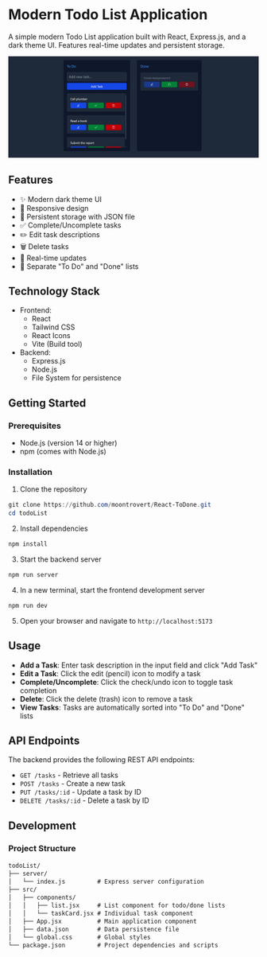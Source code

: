 # Modern Todo List Application

A simple modern Todo List application built with React, Express.js, and a dark theme UI. Features real-time updates and persistent storage.

![Todo List Preview](screenshot.png)

## Features

- ✨ Modern dark theme UI
- 📱 Responsive design
- 💾 Persistent storage with JSON file
- ✅ Complete/Uncomplete tasks
- ✏️ Edit task descriptions
- 🗑️ Delete tasks
- 🔄 Real-time updates
- 🎯 Separate "To Do" and "Done" lists

## Technology Stack

- Frontend:
  - React
  - Tailwind CSS
  - React Icons
  - Vite (Build tool)
- Backend:
  - Express.js
  - Node.js
  - File System for persistence

## Getting Started

### Prerequisites

- Node.js (version 14 or higher)
- npm (comes with Node.js)

### Installation

1. Clone the repository
```powershell
git clone https://github.com/moontrovert/React-ToDone.git
cd todoList
```

2. Install dependencies
```powershell
npm install
```

3. Start the backend server
```powershell
npm run server
```

4. In a new terminal, start the frontend development server
```powershell
npm run dev
```

5. Open your browser and navigate to `http://localhost:5173`

## Usage

- **Add a Task**: Enter task description in the input field and click "Add Task"
- **Edit a Task**: Click the edit (pencil) icon to modify a task
- **Complete/Uncomplete**: Click the check/undo icon to toggle task completion
- **Delete**: Click the delete (trash) icon to remove a task
- **View Tasks**: Tasks are automatically sorted into "To Do" and "Done" lists

## API Endpoints

The backend provides the following REST API endpoints:

- `GET /tasks` - Retrieve all tasks
- `POST /tasks` - Create a new task
- `PUT /tasks/:id` - Update a task by ID
- `DELETE /tasks/:id` - Delete a task by ID

## Development

### Project Structure
```
todoList/
├── server/
│   └── index.js         # Express server configuration
├── src/
│   ├── components/
│   │   ├── list.jsx     # List component for todo/done lists
│   │   └── taskCard.jsx # Individual task component
│   ├── App.jsx          # Main application component
│   ├── data.json        # Data persistence file
│   └── global.css       # Global styles
└── package.json         # Project dependencies and scripts
```
